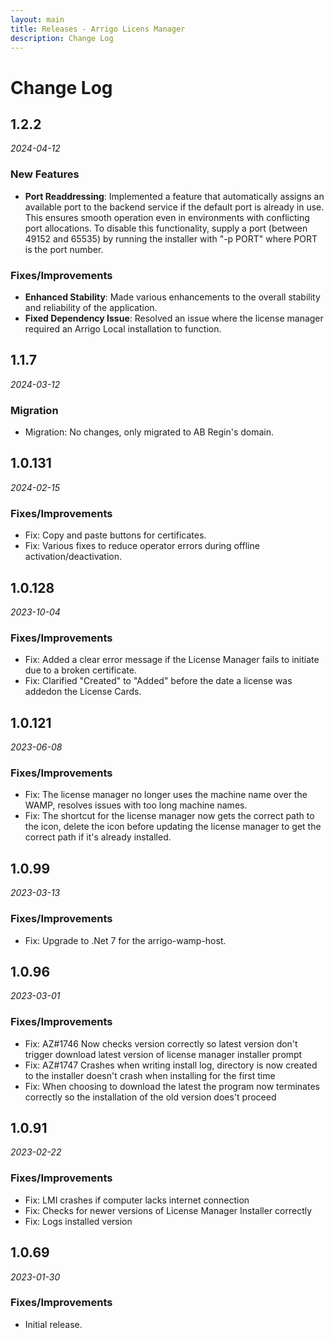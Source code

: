 ```yaml
---
layout: main
title: Releases - Arrigo Licens Manager
description: Change Log
---
```


# Change Log

## 1.2.2

*2024-04-12*

### New Features

- **Port Readdressing**: Implemented a feature that automatically assigns an available port to the backend service if the default port is already in use. This ensures smooth operation even in environments with conflicting port allocations. To disable this functionality, supply a port (between 49152 and 65535) by running the installer with "-p PORT" where PORT is the port number.

### Fixes/Improvements

- **Enhanced Stability**: Made various enhancements to the overall stability and reliability of the application.
- **Fixed Dependency Issue**: Resolved an issue where the license manager required an Arrigo Local installation to function.

## 1.1.7

*2024-03-12*

### Migration
- Migration: No changes, only migrated to AB Regin's domain. 

## 1.0.131

*2024-02-15*

### Fixes/Improvements
- Fix: Copy and paste buttons for certificates.
- Fix: Various fixes to reduce operator errors during offline activation/deactivation.
  
## 1.0.128

*2023-10-04*

### Fixes/Improvements
- Fix: Added a clear error message if the License Manager fails to initiate due to a broken certificate.
- Fix: Clarified "Created" to "Added" before the date a license was addedon the License Cards.

## 1.0.121

*2023-06-08*

### Fixes/Improvements
- Fix: The license manager no longer uses the machine name over the WAMP, resolves issues with too long machine names.
- Fix: The shortcut for the license manager now gets the correct path to the icon, delete the icon before updating the license manager to get the correct path if it's already installed.

## 1.0.99

*2023-03-13*

### Fixes/Improvements
- Fix: Upgrade to .Net 7 for the arrigo-wamp-host.

## 1.0.96

*2023-03-01*

### Fixes/Improvements
- Fix: AZ#1746 Now checks version correctly so latest version don't trigger download latest version of license manager installer prompt
- Fix: AZ#1747 Crashes when writing install log, directory is now created to the installer doesn't crash when installing for the first time
- Fix: When choosing to download the latest the program now terminates correctly so the installation of the old version does't proceed

## 1.0.91

*2023-02-22*

### Fixes/Improvements
- Fix: LMI crashes if computer lacks internet connection
- Fix: Checks for newer versions of License Manager Installer correctly
- Fix: Logs installed version

## 1.0.69

*2023-01-30*

### Fixes/Improvements

- Initial release.
